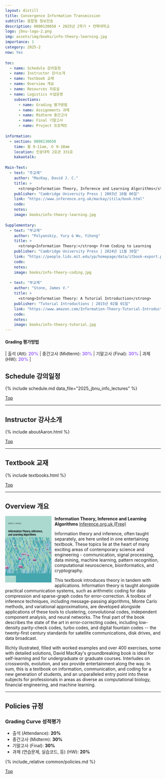 ```yaml
---
layout: distill
title: Convergence Information Transmission
subtitle: 융합형 정보전송
description: 0000130650 • 2025년 2학기 • 전북대학교
logo: jbnu-logo-2.png
img: assets/img/books/info-theory-learning.jpg
importance: 1
category: 2025-2
now: Yes

toc:
  - name: Schedule 강의일정
  - name: Instructor 강사소개
  - name: Textbook 교재
  - name: Overview 개요
  - name: Resources 자료실
  - name: Logistics 수업운영
    subsections:
      - name: Grading 평가방법
      - name: Assignments 과제
      - name: Midterm 중간고사
      - name: Final 기말고사
      - name: Project 프로젝트

information:
  - section: 0000130650
    time: 월 9-11am, 수 9-10am
    location: 인문대학 2호관 331호
    kakaotalk:

Main-Text:
  - text: "주교재"
    author: "MacKay, David J. C."
    title: >
      <strong>Information Theory, Inference and Learning Algorithms</strong>
    publisher: "Cambridge University Press | 2003년 10월 06일"
    link: "https://www.inference.org.uk/mackay/itila/book.html"
    code:
    notes:
    image: books/info-theory-learning.jpg

Supplementary:
  - text: "부교재"
    author: "Polyanskiy, Yury & Wu, Yihong"
    title: >
      <strong>Information Theory:</strong> From Coding to Learning
    publisher: "Cambridge University Press | 2024년 11월 30일"
    link: "https://people.lids.mit.edu/yp/homepage/data/itbook-export.pdf"
    code:
    notes:
    image: books/info-theory-coding.jpg

  - text: "부교재"
    author: "Stone, James V."
    title: >
      <strong>Information Theory: A Tutorial Introduction</strong>
    publisher: "Tutorial Introductions | 2015년 02월 01일"
    link: "https://www.amazon.com/Information-Theory-Tutorial-Introduction-2nd/dp/1739672704/"
    code:
    notes:
    image: books/info-theory-tutorial.jpg
---
```


#### Grading 평가방법

| 출석 (Att): <strong style="color: #9b65ff;">20%</strong> | 중간고사 (Midterm): <strong style="color: #9b65ff;">30%</strong> | 기말고사 (Final): <strong style="color: #9b65ff;">30%</strong> | 과제 (HW): <strong style="color: #9b65ff;">20%</strong> |

## Schedule 강의일정

{% include schedule.md data_file="2025_jbnu_info_lectures" %}

<a class="btncv" href="#">Top</a>

---

## Instructor 강사소개

{% include aboutAaron.html %}

<a class="btncv" href="#">Top</a>

---

## Textbook 교재

{% include textbooks.html %}

<a class="btncv" href="#">Top</a>

---

## Overview 개요

<img style="float: left; width: 150px; margin: 0 10px 10px 0;" src="/assets/img/books/info-theory-learning.jpg" />

<strong>Information Theory, Inference and Learning Algorithms</strong> <a href="https://www.inference.org.uk/mackay/itila/book.html">Inference.org.uk (Free)</a>

Information theory and inference, often taught separately, are here united in one entertaining textbook. These topics lie at the heart of many exciting areas of contemporary science and engineering - communication, signal processing, data mining, machine learning, pattern recognition, computational neuroscience, bioinformatics, and cryptography.

This textbook introduces theory in tandem with applications. Information theory is taught alongside practical communication systems, such as arithmetic coding for data compression and sparse-graph codes for error-correction. A toolbox of inference techniques, including message-passing algorithms, Monte Carlo methods, and variational approximations, are developed alongside applications of these tools to clustering, convolutional codes, independent component analysis, and neural networks. The final part of the book describes the state of the art in error-correcting codes, including low-density parity-check codes, turbo codes, and digital fountain codes -- the twenty-first century standards for satellite communications, disk drives, and data broadcast.

Richly illustrated, filled with worked examples and over 400 exercises, some with detailed solutions, David MacKay's groundbreaking book is ideal for self-learning and for undergraduate or graduate courses. Interludes on crosswords, evolution, and sex provide entertainment along the way. In sum, this is a textbook on information, communication, and coding for a new generation of students, and an unparalleled entry point into these subjects for professionals in areas as diverse as computational biology, financial engineering, and machine learning.

---

## Policies 규정

### Grading Curve 성적평가

- 출석 (Attendance): **20%**
- 중간고사 (Midterm): **30%**
- 기말고사 (Final): **30%**
- 과제 (연습문제, 실습코드, 등) (HW): **20%**

{% include_relative common/policies.md %}

<a class="btncv" href="#">Top</a>
